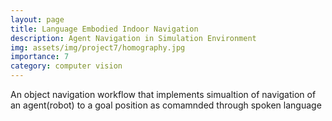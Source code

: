 ```yaml
---
layout: page
title: Language Embodied Indoor Navigation
description: Agent Navigation in Simulation Environment
img: assets/img/project7/homography.jpg
importance: 7
category: computer vision
---
```

An object navigation workflow that implements simualtion of navigation of an agent(robot) to a goal position as comamnded through spoken language
